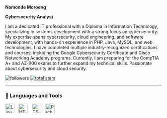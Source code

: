 **Nomonde Moroeng**

**Cybersecurity Analyst**

I am a dedicated IT professional with a Diploma in Information Technology, specializing in systems development with a strong focus on cybersecurity. My expertise spans cybersecurity, cloud engineering, and software development, with hands-on experience in PHP, Java, MySQL, and web technologies. I have completed multiple industry-recognized certifications and courses, including the Google Cybersecurity Certificate and Cisco Networking Academy programs. Currently, I am preparing for the CompTIA A+ and AZ-900 exams to further expand my technical skills. Passionate about cybersecurity and cloud security.

   <p align="left">
         <img alt="followers" title="Follow me on Github" src="https://custom-icon-badges.demolab.com/github/followers/ForrestKnight?color=236ad3&labelColor=1155ba&style=for-the-badge&logo=person-add&label=Follow&logoColor=white"/></a>
      <a href="https://github.com/ForrestKnight?tab=repositories&sort=stargazers">
         <img alt="total stars" title="Total stars on GitHub" src="https://custom-icon-badges.demolab.com/github/stars/ForrestKnight?color=55960c&style=for-the-badge&labelColor=488207&logo=star"/></a>
   </p>

---

### 🧰 Languages and Tools

<img align="left" alt="Linux" width="30px" style="padding-right:10px;" src="https://cdn.jsdelivr.net/gh/devicons/devicon/icons/linux/linux-original.svg" />
<img align="left" alt="HTML" width="30px" style="padding-right:10px;" src="https://cdn.jsdelivr.net/gh/devicons/devicon/icons/html5/html5-plain.svg" />
<img align="left" alt="CSS" width="30px" style="padding-right:10px;" src="https://cdn.jsdelivr.net/gh/devicons/devicon/icons/css3/css3-plain.svg" />
<img align="left" alt="Python" width="30px" style="padding-right:10px;" src="https://cdn.jsdelivr.net/gh/devicons/devicon/icons/python/python-plain.svg" />
<br />

#
<!--
<details>
 <summary><h3>👨‍💻 Nomonde's Cyber Journey</h3></summary>
### **From Curiosity to Cloud Security: My IT Journey**  

I am a dedicated IT professional, but my journey started with nothing more than curiosity. Growing up, I was always fascinated by how technology worked—how websites loaded, how networks connected, and how cyber threats were prevented. This curiosity led me to pursue a diploma in Information Technology, specializing in systems development with a strong focus on cybersecurity.  

During my studies, I explored various areas of IT, from programming in PHP and Java to database management with MySQL. However, it wasn’t until I took cybersecurity courses, including the Google Cybersecurity Certificate and Cisco Networking Academy programs, that I truly found my passion. The idea of protecting systems and data from cyber threats excited me, and I knew this was the field I wanted to build my career in.  

Determined to expand my knowledge, I dived into hands-on learning through TryHackMe and other cybersecurity labs. I also worked on real-world projects, including phishing awareness simulations and secure web application development. Along the way, I realized that cloud security was the future, and I decided to merge my cybersecurity expertise with cloud technologies.  

Now, I am preparing for multiple certifications, including CompTIA A+ and AZ-900, to sharpen my skills and position myself for a career as a Cloud Security Engineer. While my journey is still ongoing, each step has reinforced my passion for cybersecurity and cloud security.  

I share my story to inspire those who are just starting or considering a transition into IT. With dedication, continuous learning, and a willingness to embrace new challenges, anyone can carve out a successful career in this ever-evolving field.  
-->

